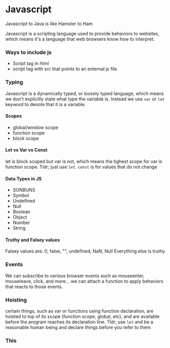 # Javascript
Javascript to Java is like Hamster to Ham

Javascript is a scripting language used to provide behaviors to websites, which means it's a language that web browsers know how to interpret.

### Ways to include js
- Script tag in html
- script tag with src that points to an external js file

### Typing
Javascript is a dynamically typed, or loosely typed language, which means we don't explicitly state what type the variable is. Instead we use `var` or `let` keyword to denote that it is a variable.

#### Scopes
- global/window scope
- function scope
- block scope

#### Let vs Var vs Const
let is block scoped but var is not, which means the tighest scope for var is function scope. Tldr; just use `let`.
`const` is for values that do not change

#### Data Types in JS
 - SONBUNS 
 - Symbol
 - Undefined
 - Null
 - Boolean
 - Object
 - Number
 - String

#### Truthy and Falsey values
Falsey values are: 0, false, "", undefined, NaN, Null
Everything else is truthy

### Events
We can subscribe to various browser events such as mouseenter, mouseleave, click, and  more... we can attach a function to apply behaviors that reacts to those events.

### Hoisting
certain things, such as var or functions using function declaration, are hoisted to top of its scope (function scope, global, etc), and are available before the program reaches its declaration line.
Tldr; use `let` and be a reasonable human being and declare things before you refer to them

### This